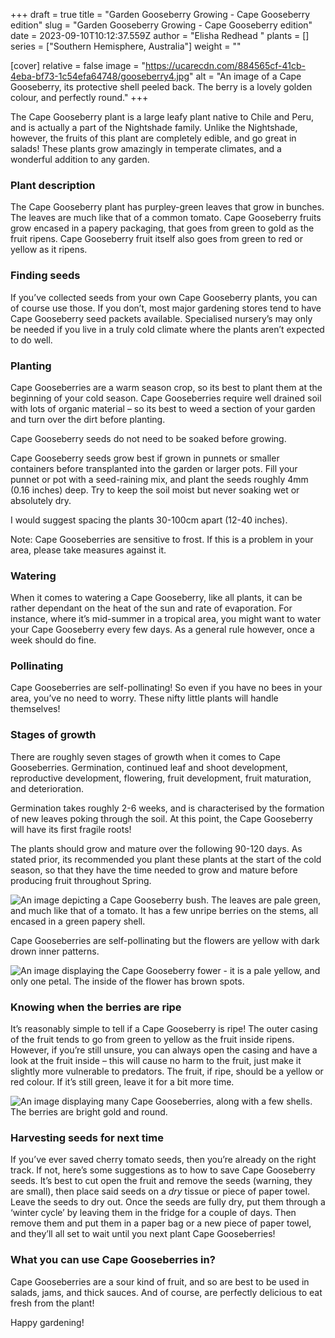 +++
draft = true
title = "Garden Gooseberry Growing - Cape Gooseberry edition"
slug = "Garden Gooseberry Growing - Cape Gooseberry edition"
date = 2023-09-10T10:12:37.559Z
author = "Elisha Redhead "
plants = []
series = ["Southern Hemisphere, Australia"]
weight = ""

[cover]
relative = false
image = "https://ucarecdn.com/884565cf-41cb-4eba-bf73-1c54efa64748/gooseberry4.jpg"
alt = "An image of a Cape Gooseberry, its protective shell peeled back. The berry is a lovely golden colour, and perfectly round."
+++

The Cape Gooseberry plant is a large leafy plant native to Chile and Peru, and is actually a part of the Nightshade family. Unlike the Nightshade, however, the fruits of this plant are completely edible, and go great in salads! These plants grow amazingly in temperate climates, and a wonderful addition to any garden. 

### **Plant description**

The Cape Gooseberry plant has purpley-green leaves that grow in bunches. The leaves are much like that of a common tomato. Cape Gooseberry fruits grow encased in a papery packaging, that goes from green to gold as the fruit ripens. Cape Gooseberry fruit itself also goes from green to red or yellow as it ripens.

### **Finding seeds**

If you’ve collected seeds from your own Cape Gooseberry plants, you can of course use those. If you don’t, most major gardening stores tend to have Cape Gooseberry seed packets available. Specialised nursery’s may only be needed if you live in a truly cold climate where the plants aren’t expected to do well.

### **Planting**

Cape Gooseberries are a warm season crop, so its best to plant them at the beginning of your cold season. Cape Gooseberries require well drained soil with lots of organic material – so its best to weed a section of your garden and turn over the dirt before planting.

Cape Gooseberry seeds do not need to be soaked before growing.

Cape Gooseberry seeds grow best if grown in punnets or smaller containers before transplanted into the garden or larger pots. Fill your punnet or pot with a seed-raining mix, and plant the seeds roughly 4mm (0.16 inches) deep. Try to keep the soil moist but never soaking wet or absolutely dry. 

I would suggest spacing the plants 30-100cm apart (12-40 inches).

Note: Cape Gooseberries are sensitive to frost. If this is a problem in your area, please take measures against it.

### **Watering**

When it comes to watering a Cape Gooseberry, like all plants, it can be rather dependant on the heat of the sun and rate of evaporation. For instance, where it’s mid-summer in a tropical area, you might want to water your Cape Gooseberry every few days. As a general rule however, once a week should do fine.

### **Pollinating**

Cape Gooseberries are self-pollinating! So even if you have no bees in your area, you’ve no need to worry. These nifty little plants will handle themselves!

### **Stages of growth**

There are roughly seven stages of growth when it comes to Cape Gooseberries. Germination, continued leaf and shoot development, reproductive development, flowering, fruit development, fruit maturation, and deterioration.

Germination takes roughly 2-6 weeks, and is characterised by the formation of new leaves poking through the soil. At this point, the Cape Gooseberry will have its first fragile roots!

The plants should grow and mature over the following 90-120 days. As stated prior, its recommended you plant these plants at the start of the cold season, so that they have the time needed to grow and mature before producing fruit throughout Spring.

![An image depicting a Cape Gooseberry bush. The leaves are pale green, and much like that of a tomato. It has a few unripe berries on the stems, all encased in a green papery shell.](https://ucarecdn.com/c9c1b01b-14eb-4bf4-bdc8-90d5b8bacba3/gooseberry3.webp)

Cape Gooseberries are self-pollinating but the flowers are yellow with dark drown inner patterns.

![An image displaying the Cape Gooseberry fower - it is a pale yellow, and only one petal. The inside of the flower has brown spots. ](https://ucarecdn.com/17a2c3bb-402a-41fb-b9d3-209e76a87dff/gooseberry2.jpg)

### **Knowing when the berries are ripe**

It’s reasonably simple to tell if a Cape Gooseberry is ripe! The outer casing of the fruit tends to go from green to yellow as the fruit inside ripens. However, if you’re still unsure, you can always open the casing and have a look at the fruit inside – this will cause no harm to the fruit, just make it slightly more vulnerable to predators. The fruit, if ripe, should be a yellow or red colour. If it’s still green, leave it for a bit more time.

![An image displaying many Cape Gooseberries, along with a few shells. The berries are bright gold and round.](https://ucarecdn.com/f4afd924-861b-422f-a444-0c1bf0cb99d0/cape1.jpg)

### **Harvesting seeds for next time**

If you’ve ever saved cherry tomato seeds, then you’re already on the right track. If not, here’s some suggestions as to how to save Cape Gooseberry seeds. It’s best to cut open the fruit and remove the seeds (warning, they are small), then place said seeds on a *dry* tissue or piece of paper towel. Leave the seeds to dry out. Once the seeds are fully dry, put them through a ‘winter cycle’ by leaving them in the fridge for a couple of days. Then remove them and put them in a paper bag or a new piece of paper towel, and they’ll all set to wait until you next plant Cape Gooseberries!

### **What you can use Cape Gooseberries in?**

Cape Gooseberries are a sour kind of fruit, and so are best to be used in salads, jams, and thick sauces. And of course, are perfectly delicious to eat fresh from the plant!

Happy gardening!